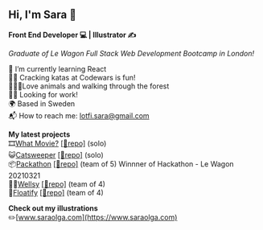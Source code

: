 ## Hi, I'm Sara 👀
**Front End Developer 💻 | Illustrator ✍️**  
  
*Graduate of Le Wagon Full Stack Web Development Bootcamp in London!*

🌱 I’m currently learning React  
🐱‍👤 Cracking katas at Codewars is fun!  
🦆🐷🌲Love animals and walking through the forest  
👩‍💻 Looking for work!  
🌍 Based in Sweden  
📬 How to reach me: lotfi.sara@gmail.com  


**My latest projects**  
🎞️[What Movie?](https://whatmovieapp.herokuapp.com) [[📁repo]](https://github.com/saralotfi/rails-find-me-a-movie) (solo)  
😺[Catsweeper](https://saralotfi.github.io/catsweeper/) [[📁repo]](https://github.com/saralotfi/catsweeper) (solo)  
📦[Packathon](https://packathon.herokuapp.com) [[📁repo]](https://github.com/thomas-kenny/veeqo) (team of 5) Winnner of Hackathon - Le Wagon 20210321  
🏋️‍♀️[Wellsy](http://wellsy.live) [[📁repo]](https://github.com/saralotfi/wellsy) (team of 4)  
🚤[Floatify](https://floatifyapp.herokuapp.com) [[📁repo]](https://github.com/saralotfi/float_boat) (team of 4)  

**Check out my illustrations**  
✏️[www.saraolga.com](https://www.saraolga.com)

<!--
**saralotfi/saralotfi** is a ✨ _special_ ✨ repository because its `README.md` (this file) appears on your GitHub profile.

Here are some ideas to get you started:

- 🔭 I’m currently working on ...
- 🌱 I’m currently learning ...
- 👯 I’m looking to collaborate on ...
- 🤔 I’m looking for help with ...
- 💬 Ask me about ...
- 📫 How to reach me: ...
- 😄 Pronouns: ...
- ⚡ Fun fact: ...
-->
